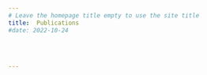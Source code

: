 ```yaml
---
# Leave the homepage title empty to use the site title
title:  Publications
#date: 2022-10-24
 

 
    
---
```


 
